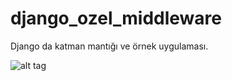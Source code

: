 # django_ozel_middleware

Django da katman mantığı ve örnek uygulaması.

![alt tag](https://docs.djangoproject.com/en/1.9/_images/middleware.svg)
